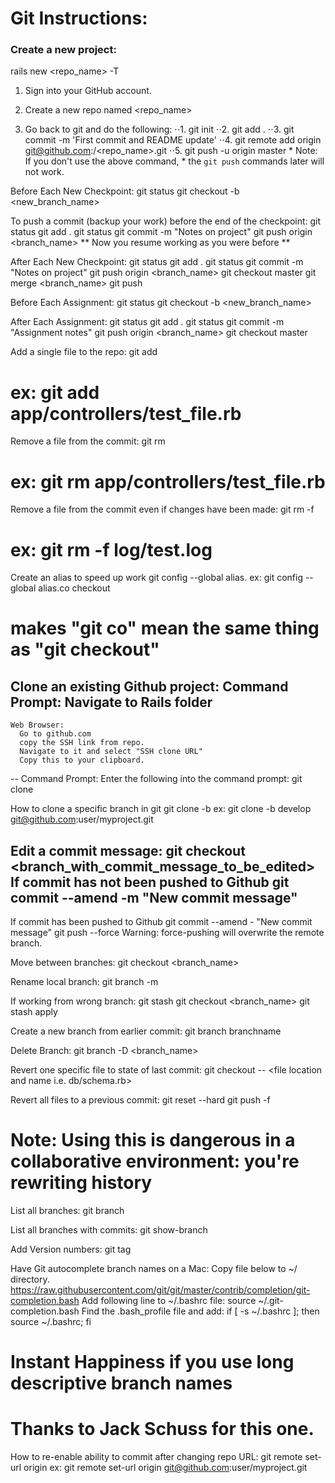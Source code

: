 # Git Instructions:

### Create a new project:
  rails new <repo_name> -T

  1. Sign into your GitHub account.
  2. Create a new repo named <repo_name>

  3. Go back to git and do the following:
  ⋅⋅1. git init
  ⋅⋅2. git add .
  ⋅⋅3. git commit -m 'First commit and README update'
  ⋅⋅4. git remote add origin git@github.com:<user name>/<repo_name>.git
  ⋅⋅5. git push -u origin master
    * Note: If you don't use the above command,
    * the `git push` commands later will not work.

Before Each New Checkpoint:
  git status
  git checkout -b <new_branch_name>

To push a commit (backup your work) before the end of the checkpoint:
  git status
  git add .
  git status
  git commit -m "Notes on project"
  git push origin <branch_name>
  ** Now you resume working as you were before **

After Each New Checkpoint:
  git status
  git add .
  git status
  git commit -m "Notes on project"
  git push origin <branch_name>
  git checkout master
  git merge <branch_name>
  git push

Before Each Assignment:
  git status
  git checkout -b <new_branch_name>

After Each Assignment:
  git status
  git add .
  git status
  git commit -m "Assignment notes"
  git push origin <branch_name>
  git checkout master

Add a single file to the repo:
  git add <directory and file name>
  # ex: git add app/controllers/test_file.rb

Remove a file from the commit:
  git rm <filename>
  # ex: git rm app/controllers/test_file.rb

Remove a file from the commit even if changes have been made:
  git rm -f <filename>
  # ex: git rm -f log/test.log

Create an alias to speed up work
  git config --global alias.<alias word> <Git action word>
  ex: git config --global alias.co checkout
  # makes "git co" mean the same thing as "git checkout"

Clone an existing Github project:
    Command Prompt:
      Navigate to Rails folder
  --
    Web Browser:
      Go to github.com
      copy the SSH link from repo.
      Navigate to it and select "SSH clone URL"
      Copy this to your clipboard.
  --
    Command Prompt:
      Enter the following into the command prompt:
      git clone <text-from-clipboard>

How to clone a specific branch in git
  git clone -b <branch> <SSH link from repo>
  ex: git clone -b develop git@github.com:user/myproject.git

Edit a commit message:
  git checkout <branch_with_commit_message_to_be_edited>
  If commit has not been pushed to Github
    git commit --amend -m "New commit message"
  --
  If commit has been pushed to Github
    git commit --amend - "New commit message"
    git push <remote> <branch> --force
      Warning: force-pushing will overwrite the remote branch.

Move between branches:
  git checkout <branch_name>

Rename local branch:
  git branch -m <oldname> <newname>

If working from wrong branch:
  git stash
  git checkout <branch_name>
  git stash apply

Create a new branch from earlier commit:
  git branch branchname <sha1-of-commit>

Delete Branch:
  git branch -D <branch_name>

Revert one specific file to state of last commit:
  git checkout -- <file location and name i.e. db/schema.rb>

Revert all files to a previous commit:
  git reset --hard <old-commit-id>
  git push -f <remote-name> <branch-name>
  # Note: Using this is dangerous in a collaborative environment: you're rewriting history

List all branches:
  git branch

List all branches with commits:
  git show-branch

Add Version numbers:
  git tag <version number> <commit id>

Have Git autocomplete branch names on a Mac:
  Copy file below to ~/ directory.
    https://raw.githubusercontent.com/git/git/master/contrib/completion/git-completion.bash
  Add following line to ~/.bashrc file:
    source ~/.git-completion.bash
  Find the .bash_profile file and add:
    if [ -s ~/.bashrc ]; then source ~/.bashrc; fi
  # Instant Happiness if you use long descriptive branch names
  # Thanks to Jack Schuss for this one.

How to re-enable ability to commit after changing repo URL:
  git remote set-url origin <SSH link from repo>
  ex: git remote set-url origin git@github.com:user/myproject.git
